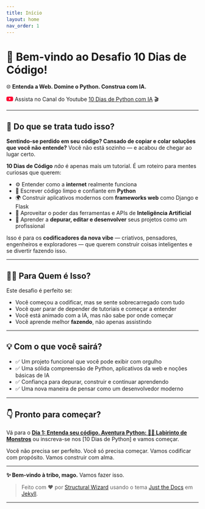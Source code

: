```yaml
---
title: Início
layout: home
nav_order: 1
---
```



# 👋 Bem-vindo ao Desafio **10 Dias de Código**!

🌐 **Entenda a Web. Domine o Python. Construa com IA.**

![play](play.png) Assista no Canal do Youtube [10 Dias de Python com IA] 🎬

---

## 🚀 Do que se trata tudo isso?

**Sentindo-se perdido em seu código? Cansado de copiar e colar soluções que você não entende?**
Você não está sozinho — e acabou de chegar ao lugar certo.

**10 Dias de Código** *não* é apenas mais um tutorial. É um roteiro para mentes curiosas que querem:

- ⚙️ Entender como a **internet** realmente funciona
- 🐍 Escrever código limpo e confiante em **Python**
- 🌍 Construir aplicativos modernos com **frameworks web** como Django e Flask
- 🤖 Aproveitar o poder das ferramentas e APIs de **Inteligência Artificial**
- 🧠 Aprender a **depurar, editar e desenvolver** seus projetos como um profissional

Isso é para os **codificadores da nova vibe** — criativos, pensadores, engenheiros e exploradores — que querem construir coisas inteligentes e se divertir fazendo isso.

---

## 🧑‍💻 Para Quem é Isso?

Este desafio é perfeito se:

- Você começou a codificar, mas se sente sobrecarregado com tudo
- Você quer parar de depender de tutoriais e começar a entender
- Você está animado com a IA, mas não sabe por onde começar
- Você aprende melhor **fazendo**, não apenas assistindo

---

## 💡 Com o que você sairá?

- ✅ Um projeto funcional que você pode exibir com orgulho
- ✅ Uma sólida compreensão de Python, aplicativos da web e noções básicas de IA
- ✅ Confiança para depurar, construir e continuar aprendendo
- ✅ Uma nova maneira de pensar como um desenvolvedor moderno

---

## 👇 Pronto para começar?

Vá para o [**Dia 1: Entenda seu código. Aventura Python: 🧟‍♂️ Labirinto de Monstros**] ou inscreva-se nos [10 Dias de Python] e vamos começar.

Você não precisa ser perfeito. Você só precisa começar.
Vamos codificar com propósito. Vamos construir com alma.

---

**✨ Bem-vindo à tribo, mago.**
Vamos fazer isso.

> Feito com ❤️ por [Structural Wizard] usando o tema [Just the Docs] em [Jekyll].

----

[Just the Docs]: https://just-the-docs.github.io/just-the-docs/
[Jekyll]: https://jekyllrb.com
[10 Dias de Python com IA]: https://youtube.com/@10daysofpythonwithai?si=3wobcw1e11B7dlZI
[Structural Wizard]: https://github.com/StructuralWizard/
[**Dia 1: Entenda seu código. Aventura Python: 🧟‍♂️ Labirinto de Monstros**]: https://structuralwizard.github.io/10DaysOfCode.github.io/docs/Day1/
